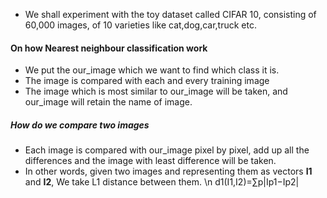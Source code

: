 - We shall experiment with the toy dataset called CIFAR 10, consisting of 60,000 images, of 10 varieties
  like cat,dog,car,truck etc.
#### On how Nearest neighbour classification work
- We put the our_image which we want to find which class it is.
- The image is compared with each and every training image
- The image which is most similar to our_image will be taken, and our_image will retain the name of image.
##### How do we compare two images
- Each image is compared with our_image pixel by pixel, add up all the differences and the image with
  least difference will be taken.
- In other words, given two images and representing them as vectors **I1** and **I2**, We take L1
  distance between them. \n
                                      d1(I1,I2)=∑p|Ip1−Ip2|

